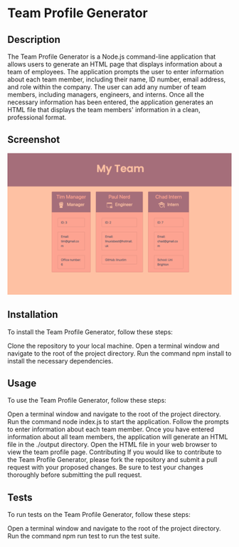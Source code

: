 # Team Profile Generator

## Description
The Team Profile Generator is a Node.js command-line application that allows users to generate an HTML page that displays information about a team of employees. The application prompts the user to enter information about each team member, including their name, ID number, email address, and role within the company. The user can add any number of team members, including managers, engineers, and interns. Once all the necessary information has been entered, the application generates an HTML file that displays the team members' information in a clean, professional format.

## Screenshot
![Screenshot of Team Profile Generator](./icons/teamgen.png)

## Installation
To install the Team Profile Generator, follow these steps:

Clone the repository to your local machine.
Open a terminal window and navigate to the root of the project directory.
Run the command npm install to install the necessary dependencies.

## Usage
To use the Team Profile Generator, follow these steps:

Open a terminal window and navigate to the root of the project directory.
Run the command node index.js to start the application.
Follow the prompts to enter information about each team member.
Once you have entered information about all team members, the application will generate an HTML file in the ./output directory.
Open the HTML file in your web browser to view the team profile page.
Contributing
If you would like to contribute to the Team Profile Generator, please fork the repository and submit a pull request with your proposed changes. Be sure to test your changes thoroughly before submitting the pull request.

## Tests
To run tests on the Team Profile Generator, follow these steps:

Open a terminal window and navigate to the root of the project directory.
Run the command npm run test to run the test suite.


